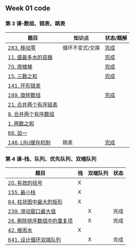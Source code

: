 ## Week 01 code

### 第 3 课-数组、链表、跳表

| 题目                                                         | 知识点          | 状态/题解                                                    |
| ------------------------------------------------------------ | --------------- | ------------------------------------------------------------ |
| [283. 移动零](https://leetcode-cn.com/problems/move-zeroes/) | 循环不变式/交换 | [完成](https://github.com/Gamig0/algorithm008-class01/blob/master/Week_01/week01code/MoveZeroes.java) |
| [11. 盛最多水的容器](https://leetcode-cn.com/problems/container-with-most-water/) |                 | [完成](https://github.com/Gamig0/algorithm008-class01/blob/master/Week_01/week01code/ContainerWithMostWater.java) |
| [70. 爬楼梯](https://leetcode-cn.com/problems/climbing-stairs/) |                 | [完成](https://github.com/Gamig0/algorithm008-class01/blob/master/Week_01/week01code/ClimbingStairs.java) |
| [15. 三数之和](https://leetcode-cn.com/problems/3sum/)       |                 | [完成](https://github.com/Gamig0/algorithm008-class01/blob/master/Week_01/week01code/SumThreeNumber.java) |
| [141. 环形链表](https://leetcode-cn.com/problems/linked-list-cycle/) |                 |                                                              |
| [189. 旋转数组](https://leetcode-cn.com/problems/rotate-array/) |                 | [完成](https://github.com/Gamig0/algorithm008-class01/blob/master/Week_01/week01code/RotateArray.java) |
| [21. 合并两个有序链表](https://leetcode-cn.com/problems/merge-two-sorted-lists/) |                 |                                                              |
| [8. 合并两个有序数组](https://leetcode-cn.com/problems/merge-sorted-array/) |                 |                                                              |
| [1. 两数之和](https://leetcode-cn.com/problems/two-sum/)     |                 |                                                              |
| [66. 加一](https://leetcode-cn.com/problems/plus-one/)       |                 |                                                              |
| [146. LRU缓存机制](https://leetcode-cn.com/problems/lru-cache/) | 跳表            | [完成](https://github.com/Gamig0/algorithm008-class01/blob/master/Week_01/week01code/LRUCache.java) |



### 第 4 课-栈、队列、优先队列、双端队列

| 题目                                                         | 栈   | 双端队列 | 状态 |
| ------------------------------------------------------------ | ---- | -------- | ---- |
| [20. 有效的括号](https://leetcode-cn.com/problems/valid-parentheses/) | X    |          |      |
| [155. 最小栈](https://leetcode-cn.com/problems/min-stack/)   | X    |          |      |
| [84. 柱状图中最大的矩形](https://leetcode-cn.com/problems/largest-rectangle-in-histogram) | X    |          |      |
| [239. 滑动窗口最大值](https://leetcode-cn.com/problems/sliding-window-maximum) |      | X        | 完成 |
| [26. 删除排序数组中的重复项](https://leetcode-cn.com/problems/remove-duplicates-from-sorted-array) |      | X        | 完成 |
| [42. 接雨水](https://leetcode-cn.com/problems/trapping-rain-water) | X    |          |      |
| [641. 设计循环双端队列](https://leetcode-cn.com/problems/design-circular-deque/) |      | X        | 完成 |

